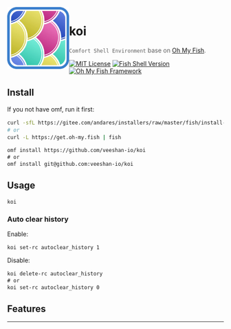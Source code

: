 <img src="./logo.webp" align="left" width="144px" height="144px"/>

# koi

> `Comfort Shell Environment` base on [Oh My Fish][omf-link].

[![MIT License](https://img.shields.io/badge/license-MPL2.0-007EC7.svg?style=flat-square)](/LICENSE)
[![Fish Shell Version](https://img.shields.io/badge/fish-v3.0.2-007EC7.svg?style=flat-square)](https://fishshell.com)
[![Oh My Fish Framework](https://img.shields.io/badge/Oh%20My%20Fish-Framework-007EC7.svg?style=flat-square)](https://www.github.com/oh-my-fish/oh-my-fish)

## Install

If you not have omf, run it first:

```sh
curl -sfL https://gitee.com/andares/installers/raw/master/fish/install-omf | fish
# or
curl -L https://get.oh-my.fish | fish
```

```fish
omf install https://github.com/veeshan-io/koi
# or
omf install git@github.com:veeshan-io/koi
```

## Usage

```fish
koi
```

### Auto clear history

Enable:

```fish
koi set-rc autoclear_history 1
```

Disable:

```fish
koi delete-rc autoclear_history
# or
koi set-rc autoclear_history 0
```

## Features

---

[author]:         https://github.com/veeshan-io
[contributors]:   https://github.com/veeshan-io/koi/graphs/contributors
[omf-link]:       https://www.github.com/oh-my-fish/oh-my-fish
